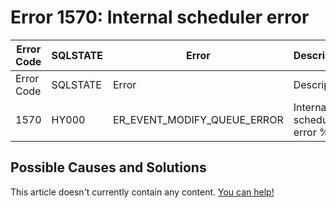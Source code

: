 
# Error 1570: Internal scheduler error


| Error Code | SQLSTATE | Error | Description |
| --- | --- | --- | --- |
| Error Code | SQLSTATE | Error | Description |
| 1570 | HY000 | ER_EVENT_MODIFY_QUEUE_ERROR | Internal scheduler error %d |




## Possible Causes and Solutions


This article doesn't currently contain any content. [You can help!](/kb/en/writing-and-editing-knowledge-base-articles/)

